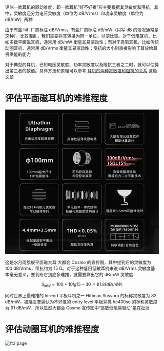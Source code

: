 评估一款耳机的驱动难度，即一款耳机“好不好推”应主要根据其灵敏度和阻抗。其中，灵敏度还分为电压灵敏度（单位为 dB/Vrms）和功率灵敏度（单位为 dB/mW）两种

由于有些 hifi 厂商标注 dB/Vrms，有些厂商标注 dB/mW（只写 dB 的情况通常是这种），比较混乱，我们需要将其转换为同一单位，以便比较。对于低阻耳机，比如多数平面磁耳机，通常用 dB/mW 衡量其易驱动性；而对于高阻耳机，比如传统动圈耳机，通常用 dB/Vrms 衡量其易驱动性；阻抗的大小则直接影响了耳放给耳机供能的能力

对于典型的耳机，已知电压灵敏度、功率灵敏度以及阻抗三者之二时，就可以估算出第三者的数值。具体方法和原理可以参考 [耳机的两种灵敏度和阻抗的关系](./耳机的两种灵敏度和阻抗的关系.md) 这篇文章

# 评估平面磁耳机的难推程度

![cosmo ad](../resource/cosmo%20ad.png)

这是水月雨旗舰平面磁大耳 大都会 Cosmo 的宣传图，其中提到它的灵敏度为 100 dB/Vrms，阻抗约为 15 Ω。对于这种低阻低敏耳机来说 dB/Vrms 灵敏度基本毫无意义，要判断它到底多难推，就需要算出它的 dB/mW 灵敏度

$$S_{mW}=100+10lg15-30=81.8(dB/mW)$$

同时世界上最难推的 hi-end 平板耳机之一 Hifiman Susvara 的标称灵敏度为 83 dB/mW，被烧友普遍认为不好推的 entry level 平板耳机 he400se 的标称灵敏度为 91 dB/mW，所以显然大都会 Cosmo 宣传图中“高敏低阻易驱动”是在扯淡

# 评估动圈耳机的难推程度

![ft3 page]()
